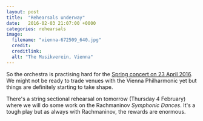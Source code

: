 ```yaml
---
layout: post
title:  "Rehearsals underway"
date:   2016-02-03 21:07:00 +0000
categories: rehearsals
image: 
  filename: "vienna-672509_640.jpg"
  credit:
  creditlink:
  alt: "The Musikverein, Vienna"
---
```


So the orchestra is practising hard for the [Spring concert on 23 April 2016]({{site.mybaseurl}}/diary.html). 
We might not be ready to trade venues with the Vienna Philharmonic
yet but things are definitely starting to take shape. 

There's a string sectional rehearsal on tomorrow (Thursday 4 February) where we will
do some work on the Rachmaninov _Symphonic Dances_. It's a tough play but as always with Rachmaninov, the rewards are enormous.